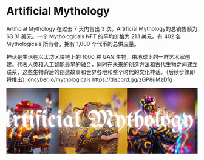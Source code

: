 # Artificial Mythology

Artificial Mythology 在过去 7 天内售出 3 次。Artificial Mythology的总销售额为 63.31 美元。一个 Mythologicals NFT 的平均价格为 21.1 美元。有 402 名 Mythologicals 所有者，拥有 1,000 个代币的总供应量。

神话是生活在以太坊区块链上的 1000 种 GAN 生物，由地球上的一群艺术家创建。代表人类和人工智能最早的融合，同时在未来的创造方法和古代生物之间建立联系，这些生物背后的创造故事和世界各地和整个时代的文化神话。（后续步骤即将推出）oncyber.io/mythologicals https://discord.gg/zGP8uMzDfg

![微信截图_20220823150457](微信截图_20220823150457.png)


